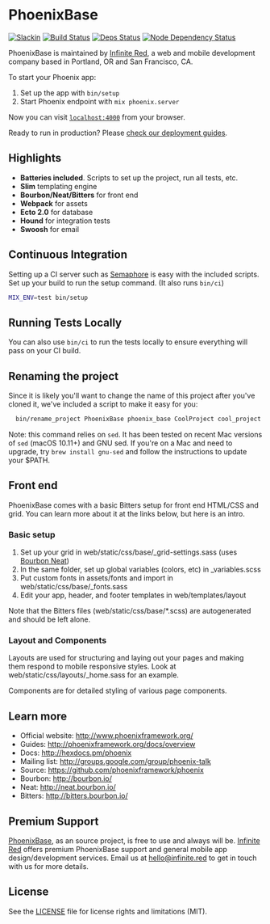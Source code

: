 # PhoenixBase

[![Slackin](https://infiniteredcommunity.herokuapp.com/badge.svg)](https://infiniteredcommunity.herokuapp.com/)
[![Build Status](https://semaphoreci.com/api/v1/projects/9501757c-f8e0-4a06-9b90-04f22ea5cd74/662754/badge.svg)](https://semaphoreci.com/ir/phoenix_base)
[![Deps Status](https://beta.hexfaktor.org/badge/all/github/infinitered/phoenix_base.svg)](https://beta.hexfaktor.org/github/infinitered/phoenix_base)
[![Node Dependency Status](https://david-dm.org/infinitered/phoenix_base.svg)](https://david-dm.org/infinitered/phoenix_base)

PhoenixBase is maintained by [Infinite Red](http://infinite.red), a web and mobile development company based in Portland, OR and San Francisco, CA.

To start your Phoenix app:

  1. Set up the app with `bin/setup`
  3. Start Phoenix endpoint with `mix phoenix.server`

Now you can visit [`localhost:4000`](http://localhost:4000) from your browser.

Ready to run in production? Please [check our deployment guides](http://www.phoenixframework.org/docs/deployment).

## Highlights

- **Batteries included**. Scripts to set up the project, run all tests, etc.
- **Slim** templating engine
- **Bourbon/Neat/Bitters** for front end
- **Webpack** for assets
- **Ecto 2.0** for database
- **Hound** for integration tests
- **Swoosh** for email

## Continuous Integration

Setting up a CI server such as [Semaphore](https://semaphoreci.com/) is easy with the included scripts. Set up your build to run the setup command. (It also runs `bin/ci`)

```bash
MIX_ENV=test bin/setup
```

## Running Tests Locally

You can also use `bin/ci` to run the tests locally to ensure everything will pass on your CI build.

## Renaming the project

Since it is likely you'll want to change the name of this project after you've cloned it, we've included a script to make it easy for you:

```bash
  bin/rename_project PhoenixBase phoenix_base CoolProject cool_project
```

Note: this command relies on `sed`. It has been tested on recent Mac versions of `sed` (macOS 10.11+) and GNU sed. If you're on a Mac and need to upgrade, try `brew install gnu-sed` and follow the instructions to update your $PATH.

## Front end

PhoenixBase comes with a basic Bitters setup for front end HTML/CSS and grid. You can learn more about it
at the links below, but here is an intro.

### Basic setup

1. Set up your grid in web/static/css/base/_grid-settings.sass (uses [Bourbon Neat](http://neat.bourbon.io))
2. In the same folder, set up global variables (colors, etc) in _variables.scss
3. Put custom fonts in assets/fonts and import in web/static/css/base/_fonts.sass
4. Edit your app, header, and footer templates in web/templates/layout

Note that the Bitters files (web/static/css/base/*.scss) are autogenerated and should be left alone.

### Layout and Components

Layouts are used for structuring and laying out your pages and making them respond to mobile
responsive styles. Look at web/static/css/layouts/_home.sass for an example.

Components are for detailed styling of various page components.

## Learn more

  * Official website: http://www.phoenixframework.org/
  * Guides: http://phoenixframework.org/docs/overview
  * Docs: http://hexdocs.pm/phoenix
  * Mailing list: http://groups.google.com/group/phoenix-talk
  * Source: https://github.com/phoenixframework/phoenix
  * Bourbon: http://bourbon.io/
  * Neat: http://neat.bourbon.io/
  * Bitters: http://bitters.bourbon.io/

## Premium Support

[PhoenixBase](https://github.com/infinitered/phoenix_base), as an source project, is free to use and always will be. [Infinite Red](https://infinite.red/) offers premium PhoenixBase support and general mobile app design/development services. Email us at [hello@infinite.red](mailto:hello@infinite.red) to get in touch with us for more details.

## License

See the [LICENSE](LICENSE) file for license rights and limitations (MIT).
